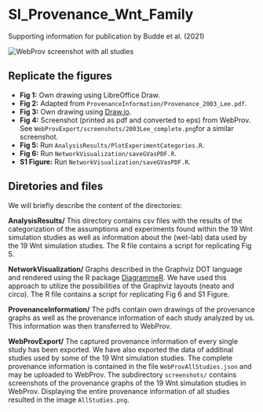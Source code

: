 # SI_Provenance_Wnt_Family
Supporting information for publication by Budde et al. (2021)

![WebProv screenshot with all studies](https://github.com/adam-p/markdown-here/raw/master/src/common/WebProvExport/screenshots/AllStudies.png "Provenance graph in WebProv of all studies")


## Replicate the figures
* **Fig 1:** Own drawing using LibreOffice Draw.
* **Fig 2:** Adapted from `ProvenanceInformation/Provenance_2003_Lee.pdf`.
* **Fig 3:** Own drawing using [Draw.io](https://app.diagrams.net/).
* **Fig 4:** Screenshot (printed as pdf and converted to eps) from WebProv. See `WebProvExport/screenshots/2003Lee_complete.png`for a similar screenshot.
* **Fig 5:** Run `AnalysisResults/PlotExperimentCategories.R`.
* **Fig 6:** Run `NetworkVisualization/saveGVasPDF.R`.
* **S1 Figure:** Run `NetworkVisualization/saveGVasPDF.R`.

## Diretories and files

We will briefly describe the content of the directories:

**AnalysisResults/**
This directory contains csv files with the results of the categorization of the assumptions and experiments found within the 19 Wnt simulation studies as well as information about the (wet-lab) data used by the 19 Wnt simulation studies. The R file contains a script for replicating Fig 5.

**NetworkVisualization/**
Graphs described in the Graphviz DOT language and rendered using the R package [DiagrammeR](https://rich-iannone.github.io/DiagrammeR/graphviz_and_mermaid.html#mermaid). We have used this approach to utilize the possibilities of the Graphviz layouts (neato and circo). The R file contains a script for replicating Fig 6 and S1 Figure.

**ProvenanceInformation/**
The pdfs contain own drawings of the provenance graphs as well as the provenance information of each study analyzed by us. This information was then transferred to WebProv.

**WebProvExport/**
The captured provenance information of every single study has been exported. We have also exported the data of additinal studies used by some of the 19 Wnt simulation studies. The complete provenance information is contained in the file `WebProvAllStudies.json` and may be uploaded to WebProv.
The subdirectory `screenshots/` contains screenshots of the provenance graphs of the 19 Wnt simulation studies in WebProv. Displaying the entire provenance information of all studies resulted in the image `AllStudies.png`.